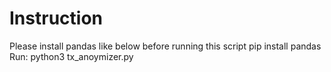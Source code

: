 # Instruction
Please install pandas like below before running this script
pip install pandas
Run: python3 tx_anoymizer.py <File Name>
